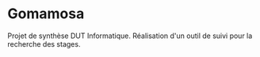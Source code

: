 Gomamosa
========

Projet de synthèse DUT Informatique. Réalisation d'un outil de suivi pour la recherche des stages.
